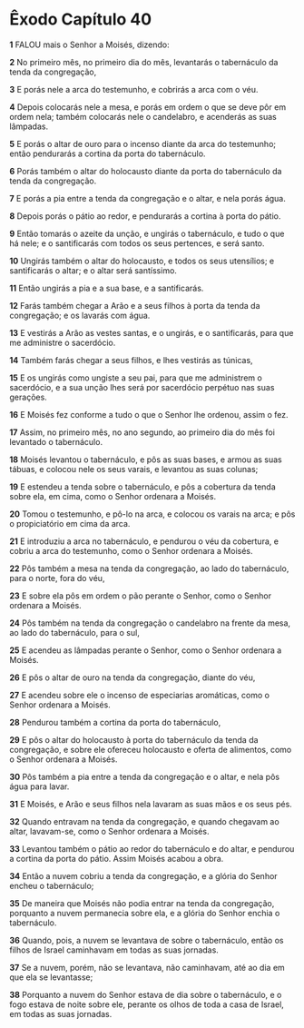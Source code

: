 # Êxodo Capítulo 40

**1** 	FALOU mais o Senhor a Moisés, dizendo:

**2** 	No primeiro mês, no primeiro dia do mês, levantarás o tabernáculo da tenda da congregação,

**3** 	E porás nele a arca do testemunho, e cobrirás a arca com o véu.

**4** 	Depois colocarás nele a mesa, e porás em ordem o que se deve pôr em ordem nela; também colocarás nele o candelabro, e acenderás as suas lâmpadas.

**5** 	E porás o altar de ouro para o incenso diante da arca do testemunho; então pendurarás a cortina da porta do tabernáculo.

**6** 	Porás também o altar do holocausto diante da porta do tabernáculo da tenda da congregação.

**7** 	E porás a pia entre a tenda da congregação e o altar, e nela porás água.

**8** 	Depois porás o pátio ao redor, e pendurarás a cortina à porta do pátio.

**9** 	Então tomarás o azeite da unção, e ungirás o tabernáculo, e tudo o que há nele; e o santificarás com todos os seus pertences, e será santo.

**10** 	Ungirás também o altar do holocausto, e todos os seus utensílios; e santificarás o altar; e o altar será santíssimo.

**11** 	Então ungirás a pia e a sua base, e a santificarás.

**12** 	Farás também chegar a Arão e a seus filhos à porta da tenda da congregação; e os lavarás com água.

**13** 	E vestirás a Arão as vestes santas, e o ungirás, e o santificarás, para que me administre o sacerdócio.

**14** 	Também farás chegar a seus filhos, e lhes vestirás as túnicas,

**15** 	E os ungirás como ungiste a seu pai, para que me administrem o sacerdócio, e a sua unção lhes será por sacerdócio perpétuo nas suas gerações.

**16** 	E Moisés fez conforme a tudo o que o Senhor lhe ordenou, assim o fez.

**17** 	Assim, no primeiro mês, no ano segundo, ao primeiro dia do mês foi levantado o tabernáculo.

**18** 	Moisés levantou o tabernáculo, e pôs as suas bases, e armou as suas tábuas, e colocou nele os seus varais, e levantou as suas colunas;

**19** 	E estendeu a tenda sobre o tabernáculo, e pôs a cobertura da tenda sobre ela, em cima, como o Senhor ordenara a Moisés.

**20** 	Tomou o testemunho, e pô-lo na arca, e colocou os varais na arca; e pôs o propiciatório em cima da arca.

**21** 	E introduziu a arca no tabernáculo, e pendurou o véu da cobertura, e cobriu a arca do testemunho, como o Senhor ordenara a Moisés.

**22** 	Pôs também a mesa na tenda da congregação, ao lado do tabernáculo, para o norte, fora do véu,

**23** 	E sobre ela pôs em ordem o pão perante o Senhor, como o Senhor ordenara a Moisés.

**24** 	Pôs também na tenda da congregação o candelabro na frente da mesa, ao lado do tabernáculo, para o sul,

**25** 	E acendeu as lâmpadas perante o Senhor, como o Senhor ordenara a Moisés.

**26** 	E pôs o altar de ouro na tenda da congregação, diante do véu,

**27** 	E acendeu sobre ele o incenso de especiarias aromáticas, como o Senhor ordenara a Moisés.

**28** 	Pendurou também a cortina da porta do tabernáculo,

**29** 	E pôs o altar do holocausto à porta do tabernáculo da tenda da congregação, e sobre ele ofereceu holocausto e oferta de alimentos, como o Senhor ordenara a Moisés.

**30** 	Pôs também a pia entre a tenda da congregação e o altar, e nela pôs água para lavar.

**31** 	E Moisés, e Arão e seus filhos nela lavaram as suas mãos e os seus pés.

**32** 	Quando entravam na tenda da congregação, e quando chegavam ao altar, lavavam-se, como o Senhor ordenara a Moisés.

**33** 	Levantou também o pátio ao redor do tabernáculo e do altar, e pendurou a cortina da porta do pátio. Assim Moisés acabou a obra.

**34** 	Então a nuvem cobriu a tenda da congregação, e a glória do Senhor encheu o tabernáculo;

**35** 	De maneira que Moisés não podia entrar na tenda da congregação, porquanto a nuvem permanecia sobre ela, e a glória do Senhor enchia o tabernáculo.

**36** 	Quando, pois, a nuvem se levantava de sobre o tabernáculo, então os filhos de Israel caminhavam em todas as suas jornadas.

**37** 	Se a nuvem, porém, não se levantava, não caminhavam, até ao dia em que ela se levantasse;

**38** 	Porquanto a nuvem do Senhor estava de dia sobre o tabernáculo, e o fogo estava de noite sobre ele, perante os olhos de toda a casa de Israel, em todas as suas jornadas.

